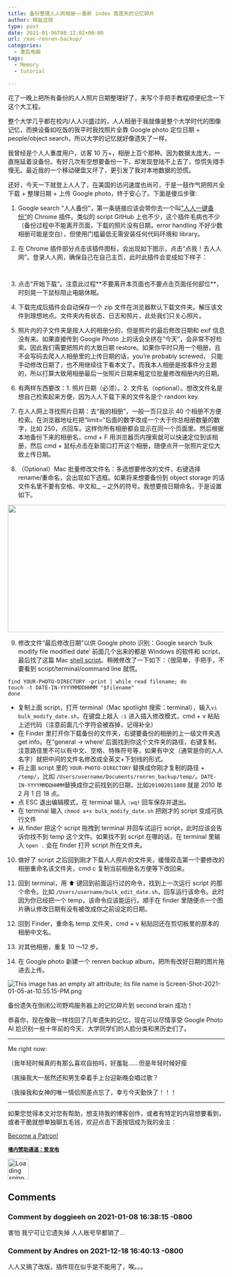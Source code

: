 ```yaml
---
title: 备份整理人人网相册——重新 index 我遗失的记忆碎片
author: 椒盐豆豉
type: post
date: 2021-01-06T08:12:02+00:00
url: /mac-renren-backup/
categories:
  - 重启电脑
tags:
  - Memory
  - tutorial

---
```

花了一晚上把所有备份的人人照片日期整理好了，来写个手把手教程顺便纪念一下这个大工程。

整个大学几乎都在校内/人人兴盛过的，人人相册于我就像是整个大学时代的图像记忆，而换设备如吃饭的我平时我找照片全靠 Google photo 定位日期 + people/object search，所以大学的记忆就好像遗失了一样。

我曾经是个人人重度用户，访客 10 万+，相册上百个那种。因为数据太庞大，一直拖延着没备份。有好几次有空想要备份一下，却发现登陆不上去了，惊慌失措手慢无。最近我的一个移动硬盘又坏了，更引发了我对本地数据的恐慌。

还好，今天一下就登上人人了，在美国的访问速度也尚可，于是一鼓作气把照片全下载 + 整理日期 + 上传 Google photo，终于安心了。下面是傻瓜步骤:

<!--more-->

1. Google search “人人备份”，第一条链接应该会带你去一个叫<a rel="noreferrer noopener" href="https://chrome.google.com/webstore/detail/%E4%BA%BA%E4%BA%BA%E4%B8%80%E9%94%AE%E5%A4%87%E4%BB%BD/efddmnffdanhlbgmmblkpfbllampcijp?hl=zh-CN" data-type="URL" data-id="https://chrome.google.com/webstore/detail/%E4%BA%BA%E4%BA%BA%E4%B8%80%E9%94%AE%E5%A4%87%E4%BB%BD/efddmnffdanhlbgmmblkpfbllampcijp?hl=zh-CN" target="_blank">”人人一键备份“</a>的 Chrome 插件。类似的 script GitHub 上也不少，这个插件毛病也不少（备份过程中不能离开页面，下载的照片没有日期，error handling 不好少数相册可能是空白），但使用门槛最低无需安装任何代码环境和 library。

2. 在 Chrome 插件部分点击该插件图标，会出现如下图示，点击“点我！去人人网”。登录人人网，确保自己在自己主页，此时此插件会变成如下样子：<figure class="wp-block-image">

<img decoding="async" src="https://lh3.googleusercontent.com/hyHKJiI6_ufPBbywLCNOjQ6FaRliQjJW9qLAfpb8dI198ICK7MaWR1UKedjfQKix-TuS9qnnELckfbeMDM1MoFQo=w640-h400-e365-rj-sc0x00ffffff" alt="" /> </figure> <figure class="wp-block-image"><img decoding="async" src="https://lh3.googleusercontent.com/Oh-vidm_MlGIk0WYYWLkrQyjb8hw5lHSk_FM9aFQkIKkhKmQrdaQ70lI5rryaewkLFeDpVMJjDEAvMO6ejsn_s0w2A=w640-h400-e365-rj-sc0x00ffffff" alt="" /></figure> 

3. 点击“开始下载“。注意此过程**<span class="has-inline-color has-secondary-color">不要离开本页面也不要点击页面任何部位</span>**，时刻晃一下鼠标阻止电脑休眠。

4. 下载完成后插件会自动保存一个 zip 文件在浏览器默认下载文件夹。解压该文件到理想地点。文件夹内有状态、日志和照片，此处我们只关心照片。

5. 照片内的子文件夹是按人人的相册分的，但是照片的最后修改日期和 exif 信息没有来。如果直接传到 Google Photo 上的话会全挤在“今天”，会非常不好检索。因此我们需要把照片的大致日期 restore。如果你平时只用一个相册，且不会写码去爬人人相册里的上传日期的话，you&#8217;re probably screwed， 只能手动修改日期了，也不用继续往下看本文了。而我本人相册是按事件分主题的，所以打算大致用相册最后一张照片日期来粗定位批量修改相册内的日期。

6. 有两样东西要改：1. 照片日期（必须）。2. 文件名（optional）。想改文件名是想自己检索起来方便，因为人人下载下来的文件名是个 random key.

7. 在人人网上寻找照片日期：去“我的相册”，一般一页只显示 40 个相册不方便检索。在浏览器地址栏把“limit=”后面的数字改成一个大于你总相册数量的数字，比如 250，点回车。这样你所有相册都会显示在同一个页面里。然后根据本地备份下来的相册名，cmd + F 用浏览器页内搜索就可以快速定位到该相册，然后 cmd + 鼠标点击在新窗口打开这个相册，随便点开一张照片定位大致上传日期。

8. （Optional）Mac 批量修改文件名：多选想要修改的文件，右键选择 rename/重命名，会出现如下选框。如果将来想要备份到 object storage 的话文件名里不要有空格、中文和_, &#8211; 之外的符号。我想要按日期命名，于是设置如下。<figure class="wp-block-image size-large">

<img decoding="async" loading="lazy" width="976" height="296" src="https://blog.douchi.space/wp-content/uploads/2021/01/Screen-Shot-2021-01-05-at-11.34.01-PM.png" alt="" class="wp-image-1059" srcset="https://blog.douchi.space/wp-content/uploads/2021/01/Screen-Shot-2021-01-05-at-11.34.01-PM-300x91.png 300w, https://blog.douchi.space/wp-content/uploads/2021/01/Screen-Shot-2021-01-05-at-11.34.01-PM-768x233.png 768w, https://blog.douchi.space/wp-content/uploads/2021/01/Screen-Shot-2021-01-05-at-11.34.01-PM.png 976w" sizes="(max-width: 976px) 100vw, 976px" /> </figure> 

9. 修改文件“最后修改日期”以供 Google photo 识别：Google search &#8216;bulk modify file modified date&#8217; 前面几个出来的都是 Windows 的软件和 script，最后找了这篇 Mac <a rel="noreferrer noopener" href="https://nishabe.medium.com/modifying-file-attribute-in-bulk-mac-osx-1723f19e5074" data-type="URL" data-id="https://nishabe.medium.com/modifying-file-attribute-in-bulk-mac-osx-1723f19e5074" target="_blank">shell script</a>。稍微修改了一下如下：（很简单，手把手，不要看到 script/terminal/command line 就慌。

<pre class="wp-block-code"><code>find YOUR-PHOTO-DIRECTORY -print | while read filename; do
touch -t DATE-IN-YYYYMMDDHHMM "$filename"
done</code></pre>

  * 复制上面 script，打开 terminal（Mac spotlight 搜索：terminal），输入`vi bulk_modify_date.sh`，在键盘上敲入 `:i` 进入插入修改模式，cmd + v 粘贴上述代码（注意前面几个字符会被吞掉，记得补全）
  * 在 Finder 里打开你下载备份的文件夹，右键要备份的相册的上一级文件夹选 get info。在“general -> where&#8217; 后面找到你这个文件夹的路径，右键复制。注意路径里不可以有中文、空格、特殊符号等，如果有中文（通常是你的人人名字）就把中间的文件名修改成全英文+下划线的形式。
  * 将上面 script 里的 `YOUR-PHOTO-DIRECTORY` 替换成你刚才复制的路径 + `/temp/`，比如 `/Users/username/Documents/renren_backup/temp/`。`DATE-IN-YYYYMMDDHHMM`替换成你之前找到的日期，比如`201002011800` 就是 2010 年 2 月 1 日 18 点。
  * 点 ESC 退出编辑模式，在 terminal 输入 `:wq!` 回车保存并退出。
  * 在 terminal 输入 `chmod a+x bulk_modify_date.sh` 把刚才的 script 变成可执行文件
  * 从 finder 把这个 script 拖拽到 terminal 并回车试运行 script，此时应该会告诉你找不到 temp 这个文件。如果找不到 script 在哪的话，在 terminal 里输入 `open .` 会在 finder 打开 script 所在文件夹。

10. 做好了 script 之后回到刚才下载人人照片的文件夹，缓慢双击第一个要修改的相册重命名该文件夹，cmd c 复制当前相册名方便等下改回来。

11. 回到 terminal，用 ⬆️ 键回到前面运行过的命令，找到上一次运行 script 的那个命令。比如 `/Users/username/bulk_edit_date.sh`，回车运行该命令。此时因为你已经把一个 temp，该命令应该能运行。顺手在 finder 里随便点一个图片确认修改日期有没有被改成你之前设定的日期。

12. 回到 Finder，重命名 temp 文件夹，cmd + v 粘贴回还在剪切板里的原本的相册中文名。

13. 对其他相册，重复 10 ～12 步。

14. 在 Google photo 新建一个 renren backup album，把所有改好日期的图片拖进去上传。<figure class="wp-block-image">

<img decoding="async" src="https://blog.douchi.space/wp-content/uploads/2021/01/Screen-Shot-2021-01-05-at-10.55.15-PM.png" alt="This image has an empty alt attribute; its file name is Screen-Shot-2021-01-05-at-10.55.15-PM.png" /> </figure> 

备份遗失在倒闭公司野鸡服务器上的记忆碎片到 second brain 成功！

恭喜你，现在像我一样找回了几年遗失的记忆，现在可以尽情享受 Google Photo AI 尬识别一些十年前的今天、大学同学们的人脸分类和黑历史们了。

<hr class="wp-block-separator is-style-dots" />

Me right now:

（我年轻时候真的有那么喜欢自拍吗，好羞耻……但是年轻时候好瘦

（我操我大一居然还和男生牵着手上台迎新晚会唱过歌？

（我操我和女神的唯一情侣照差点忘了，幸亏今天勤快了！！！

<hr class="wp-block-separator has-text-color has-background has-quaternary-background-color has-quaternary-color is-style-wide" />

如果您觉得本文对您有帮助，想支持我的博客创作，或者有特定的内容想要看到，或者干脆就想单独聊五毛钱，欢迎点击下面按钮成为我的金主：

<a href="https://www.patreon.com/bePatron?u=46962965" data-patreon-widget-type="become-patron-button">Become a Patron!</a>  
  


**<a rel="noreferrer noopener" href="https://afdian.net/@mtfront" target="_blank"><code>墙内赞助通道：爱发电</code></a>**

<div class="da-reactions-outer TpostID1057">
  <div class="da-reactions-data da-reactions-container-async left" data-type="post" data-id="1057" data-nonce="8c2eac95d9" id="da-reactions-slot-post-1057"> 
  
  <div class="da-reactions-static">
    <img src="http://blog.douchi.space/wp-content/plugins/da-reactions/assets/dist/loading.svg" alt="Loading spinner" width="48" height="48" style="width:48px; height:48px" />
  </div>
</div></div>

## Comments

### Comment by doggieeh on 2021-01-08 16:38:15 -0800
害怕 我宁可让它遗失掉 人人账号早都销了&#8230;

### Comment by Andres on 2021-12-18 16:40:13 -0800
人人又搞了改版，插件现在似乎是不能用了，唉。。。